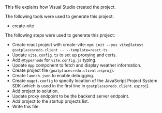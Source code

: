 This file explains how Visual Studio created the project.

The following tools were used to generate this project:
- create-vite

The following steps were used to generate this project:
- Create react project with create-vite: `npm init --yes vite@latest goatplacesredo.client -- --template=react-ts`.
- Update `vite.config.ts` to set up proxying and certs.
- Add `@type/node` for `vite.config.js` typing.
- Update `App` component to fetch and display weather information.
- Create project file (`goatplacesredo.client.esproj`).
- Create `launch.json` to enable debugging.
- Create `nuget.config` to specify location of the JavaScript Project System SDK (which is used in the first line in `goatplacesredo.client.esproj`).
- Add project to solution.
- Update proxy endpoint to be the backend server endpoint.
- Add project to the startup projects list.
- Write this file.
